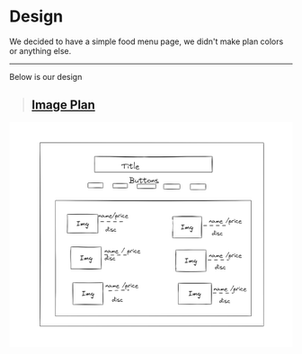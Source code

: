 # Design

We decided to have a simple food menu page, we didn't make plan colors or anything else.

---

Below is our design

> ## [Image Plan](https://excalidraw.com/)

![Food-Menu plan](../assets/PlanningFoodMenu.png)